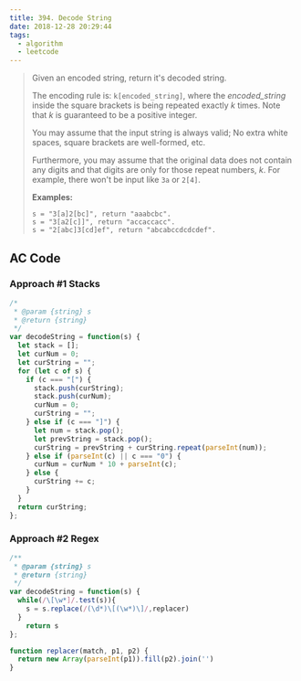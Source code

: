 ```yaml
---
title: 394. Decode String
date: 2018-12-28 20:29:44
tags: 
  - algorithm
  - leetcode
---
```



> Given an encoded string, return it's decoded string.
>
> The encoding rule is: `k[encoded_string]`, where the *encoded_string* inside the square brackets is being repeated exactly *k* times. Note that *k* is guaranteed to be a positive integer.
>
> You may assume that the input string is always valid; No extra white spaces, square brackets are well-formed, etc.
>
> Furthermore, you may assume that the original data does not contain any digits and that digits are only for those repeat numbers, *k*. For example, there won't be input like `3a` or `2[4]`.
>
> **Examples:**
>
> ```
> s = "3[a]2[bc]", return "aaabcbc".
> s = "3[a2[c]]", return "accaccacc".
> s = "2[abc]3[cd]ef", return "abcabccdcdcdef".
> ```

<!-- more -->

## AC Code

### Approach #1 Stacks

```js
/*
 * @param {string} s
 * @return {string}
 */
var decodeString = function(s) {
  let stack = [];
  let curNum = 0;
  let curString = "";
  for (let c of s) {
    if (c === "[") {
      stack.push(curString);
      stack.push(curNum);
      curNum = 0;
      curString = "";
    } else if (c === "]") {
      let num = stack.pop();
      let prevString = stack.pop();
      curString = prevString + curString.repeat(parseInt(num));
    } else if (parseInt(c) || c === "0") {
      curNum = curNum * 10 + parseInt(c);
    } else {
      curString += c;
    }
  }
  return curString;
};

```



### Approach #2 Regex


```js
/**
 * @param {string} s
 * @return {string}
 */
var decodeString = function(s) {
  while(/\[\w*]/.test(s)){
    s = s.replace(/(\d*)\[(\w*)\]/,replacer)
  }
    return s
};

function replacer(match, p1, p2) {
  return new Array(parseInt(p1)).fill(p2).join('')
}

```
